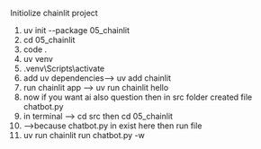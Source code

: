 Initiolize chainlit project
1. uv init --package 05_chainlit
2. cd 05_chainlit
3. code .
4. uv venv
5. .venv\Scripts\activate
6. add uv dependencies-->  uv add chainlit
7. run chainlit app --> uv run chainlit hello
8. now if you want ai also question then  in src folder created file chatbot.py
9. in terminal --> cd src then cd 05_chainlit 
10. -->because chatbot.py in exist here then run file 
11. uv run chainlit run chatbot.py -w